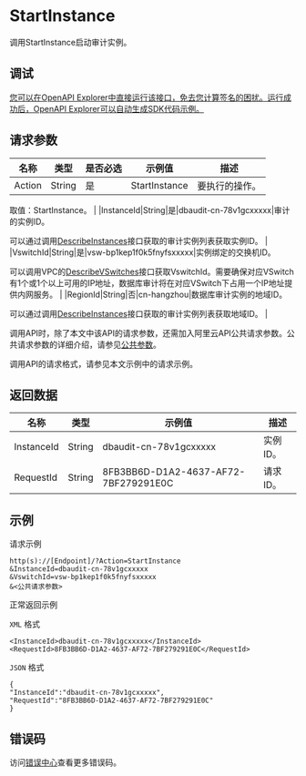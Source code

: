 # StartInstance

调用StartInstance启动审计实例。

## 调试

[您可以在OpenAPI Explorer中直接运行该接口，免去您计算签名的困扰。运行成功后，OpenAPI Explorer可以自动生成SDK代码示例。](https://api.aliyun.com/#product=Yundun-dbaudit&api=StartInstance&type=RPC&version=2019-12-09)

## 请求参数

|名称|类型|是否必选|示例值|描述|
|--|--|----|---|--|
|Action|String|是|StartInstance|要执行的操作。

 取值：StartInstance。 |
|InstanceId|String|是|dbaudit-cn-78v1gcxxxxx|审计的实例ID。

 可以通过调用[DescribeInstances](~162343)接口获取的审计实例列表获取实例ID。 |
|VswitchId|String|是|vsw-bp1kep1f0k5fnyfsxxxxx|实例绑定的交换机ID。

 可以调用VPC的[DescribeVSwitches](~35748)接口获取VswitchId。需要确保对应VSwitch有1个或1个以上可用的IP地址，数据库审计将在对应VSwitch下占用一个IP地址提供内网服务。 |
|RegionId|String|否|cn-hangzhou|数据库审计实例的地域ID。

 可以通过调用[DescribeInstances](~162343)接口获取的审计实例列表获取地域ID。 |

调用API时，除了本文中该API的请求参数，还需加入阿里云API公共请求参数。公共请求参数的详细介绍，请参见[公共参数](~~148151~~)。

调用API的请求格式，请参见本文示例中的请求示例。

## 返回数据

|名称|类型|示例值|描述|
|--|--|---|--|
|InstanceId|String|dbaudit-cn-78v1gcxxxxx|实例ID。 |
|RequestId|String|8FB3BB6D-D1A2-4637-AF72-7BF279291E0C|请求ID。 |

## 示例

请求示例

```
http(s)://[Endpoint]/?Action=StartInstance
&InstanceId=dbaudit-cn-78v1gcxxxxx
&VswitchId=vsw-bp1kep1f0k5fnyfsxxxxx
&<公共请求参数>
```

正常返回示例

`XML` 格式

```
<InstanceId>dbaudit-cn-78v1gcxxxxx</InstanceId>
<RequestId>8FB3BB6D-D1A2-4637-AF72-7BF279291E0C</RequestId>
```

`JSON` 格式

```
{
"InstanceId":"dbaudit-cn-78v1gcxxxxx",
"RequestId":"8FB3BB6D-D1A2-4637-AF72-7BF279291E0C"
}
```

## 错误码

访问[错误中心](https://error-center.aliyun.com/status/product/Yundun-dbaudit)查看更多错误码。

